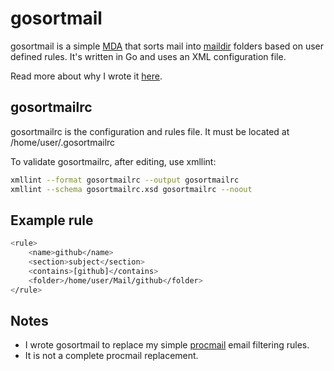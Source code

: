# gosortmail

gosortmail is a simple [MDA](https://en.wikipedia.org/wiki/Mail_delivery_agent) that sorts mail into [maildir](https://en.wikipedia.org/wiki/Maildir) folders based on user defined rules. It's written in Go and uses an XML configuration file.

Read more about why I wrote it [here]().

## gosortmailrc

gosortmailrc is the configuration and rules file. It must be located at /home/user/.gosortmailrc

To validate gosortmailrc, after editing, use xmllint:

```bash
xmllint --format gosortmailrc --output gosortmailrc
xmllint --schema gosortmailrc.xsd gosortmailrc --noout
```

## Example rule

```bash
<rule>
	<name>github</name>
	<section>subject</section>
	<contains>[github]</contains>
	<folder>/home/user/Mail/github</folder>
</rule>
```

## Notes

  * I wrote gosortmail to replace my simple [procmail](https://en.wikipedia.org/wiki/Procmail) email filtering rules.
  * It is not a complete procmail replacement.

